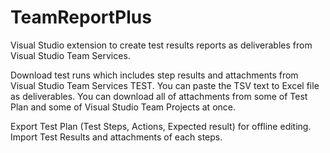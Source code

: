# TeamReportPlus
Visual Studio extension to create test results reports as deliverables from Visual Studio Team Services.

Download test runs which includes step results and attachments from Visual Studio Team Services TEST.
You can paste the TSV text to Excel file as deliverables.
You can download all of attachments from some of Test Plan and some of Visual Studio Team Projects at once.

Export Test Plan (Test Steps, Actions, Expected result) for offline editing.
Import Test Results and attachments of each steps.
